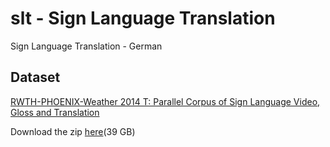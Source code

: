 # slt - Sign Language Translation
Sign Language Translation - German


## Dataset

[RWTH-PHOENIX-Weather 2014 T: Parallel Corpus of Sign Language Video, Gloss and Translation](https://www-i6.informatik.rwth-aachen.de/~koller/RWTH-PHOENIX-2014-T/)

Download the zip [here](https://www-i6.informatik.rwth-aachen.de/ftp/pub/rwth-phoenix/2016/phoenix-2014-T.v3.tar.gz)(39 GB)

